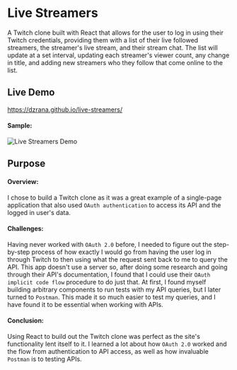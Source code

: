 # Live Streamers

A Twitch clone built with React that allows for the user to log in using their Twitch credentials, providing them with a list of their live followed streamers, the streamer's live stream, and their stream chat. The list will update at a set interval, updating each streamer's viewer count, any change in title, and adding new streamers who they follow that come online to the list.

## Live Demo

https://dzrana.github.io/live-streamers/

#### Sample:

![Live Streamers Demo](demo/l-s_demo.gif)

## Purpose

#### Overview:

I chose to build a Twitch clone as it was a great example of a single-page application that also used `OAuth authentication` to access its API and the logged in user's data.

#### Challenges:

Having never worked with `OAuth 2.0` before, I needed to figure out the step-by-step process of how exactly I would go from having the user log in through Twitch to then using what the request sent back to me to query the API. This app doesn't use a server so, after doing some research and going through their API's documentation, I found that I could use their `OAuth implicit code flow` procedure to do just that. At first, I found myself building arbitrary components to run tests with my API queries, but I later turned to `Postman`. This made it so much easier to test my queries, and I have found it to be essential when working with APIs.

#### Conclusion:

Using React to build out the Twitch clone was perfect as the site's functionality lent itself to it. I learned a lot about how `OAuth 2.0` worked and the flow from authentication to API access, as well as how invaluable `Postman` is to testing APIs.
